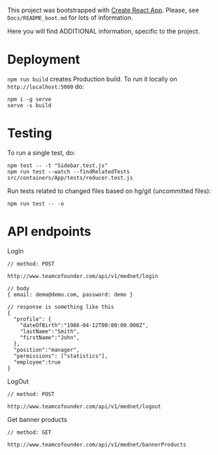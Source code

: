 This project was bootstrapped with [Create React App](https://github.com/facebookincubator/create-react-app).
Please, see `Docs/README_boot.md` for lots of information.

Here you will find ADDITIONAL information, specific to the project.

# Deployment
`npm run build` creates Production build.
To run it locally on `http://localhost:5000` do:
```
npm i -g serve
serve -s build
```

# Testing
To run a single test, do:
```
npm test -- -t "Sidebar.test.js"
npm run test --watch --findRelatedTests src/containers/App/tests/reducer.test.js
```

Run tests related to changed files based on hg/git (uncommitted files):
```
npm run test -- -o
```

# API endpoints

LogIn
```
// method: POST

http://www.teamcofounder.com/api/v1/mednet/login

// body
{ email: demo@demo.com, password: demo }

// response is something like this
{
  "profile": {
    "dateOfBirth":"1986-04-12T00:00:00.000Z",
    "lastName":"Smith",
    "firstName":"John",
  },
  "position":"manager",
  "permissions": ["statistics"],
  "employee":true
}
```

LogOut
```
// method: POST

http://www.teamcofounder.com/api/v1/mednet/logout
```

Get banner products
```
// method: GET

http://www.teamcofounder.com/api/v1/mednet/bannerProducts
```
